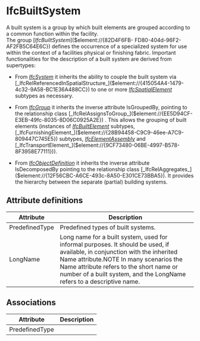 IfcBuiltSystem
==============
A built system is a group by which built elements are grouped according to a
common function within the facility.  
The group [_IfcBuiltSystem_]($element://{82D4F6FB-
FD80-404d-96F2-AF2FB5C64E6C}) defines the occurrence of a specialized system
for use within the context of a facilities physical or finishing fabric.
Important functionalities for the description of a built system are derived
from supertypes:  

  

  * From [_IfcSystem_]($element://{34E3790C-B8FF-41f1-B5A1-BD382C9DBD21}) it inherits the ability to couple the built system via [_IfcRelReferencedInSpatialStructure_]($element://{415054A4-1479-4c32-9A58-BC1E36A488CC}) to one or more [_IfcSpatialElement_]($element://{AFD1B7AF-F4A3-42ba-BF29-741A1DEBF281}) subtypes as necessary.
  

  * From [_IfcGroup_]($element://{9F87A6C3-BA39-40f1-A16E-48328E412EAF}) it inherits the inverse attribute IsGroupedBy, pointing to the relationship class [_IfcRelAssignsToGroup_]($element://{EE5D94CF-E3EB-49fc-8035-8D06C0925A2E}) . This allows the grouping of built elements (instances of [_IfcBuiltElement_]($element://{8ED417F7-860C-4172-9660-46F4EB8D97F3}) subtypes, [_IfcFurnishingElement_]($element://{28B94458-C9C9-46ee-A7C9-809447C745E5}) subtypes, [_IfcElementAssembly_]($element://{37A21453-AB05-44b6-8887-DD9BF7647B60}) and [_IfcTransportElement_]($element://{9CF73480-06BE-4997-B578-8F3958E77111})).
  

  * From [_IfcObjectDefinition_]($element://{82D54863-CD3F-4127-90A2-82628ECFBDC9}) it inherits the inverse attribute IsDecomposedBy pointing to the relationship class [_IfcRelAggregates_]($element://{12F56CBC-A6CE-493c-8A50-E301CE73BBA5}). It provides the hierarchy between the separate (partial) building systems.
  


Attribute definitions
---------------------
| Attribute      | Description                                                                                                                                                                                                                                                                                |
|----------------|--------------------------------------------------------------------------------------------------------------------------------------------------------------------------------------------------------------------------------------------------------------------------------------------|
| PredefinedType | Predefined types of built systems.                                                                                                                                                                                                                                                         |
| LongName       | Long name for a built system, used for informal purposes. It should be used, if available, in conjunction with the inherited Name attribute.NOTE In many scenarios the Name attribute refers to the short name or number of a built system, and the LongName refers to a descriptive name. |

Associations
------------
| Attribute      | Description   |
|----------------|---------------|
| PredefinedType |               |

